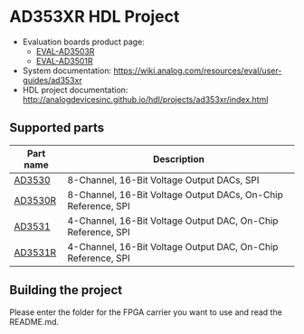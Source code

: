 # AD353XR HDL Project

- Evaluation boards product page: 
  - [EVAL-AD3503R](https://www.analog.com/eval-ad3530r)
  - [EVAL-AD3501R](https://www.analog.com/eval-ad3531r)
- System documentation: https://wiki.analog.com/resources/eval/user-guides/ad353xr
- HDL project documentation: http://analogdevicesinc.github.io/hdl/projects/ad353xr/index.html

## Supported parts

| Part name                                | Description                                     |
|------------------------------------------|-------------------------------------------------|
| [AD3530](https://www.analog.com/ad3530)   | 8-Channel, 16-Bit Voltage Output DACs, SPI |
| [AD3530R](https://www.analog.com/ad3530r) | 8-Channel, 16-Bit Voltage Output DACs, On-Chip Reference, SPI |
| [AD3531](https://www.analog.com/ad3531)   | 4-Channel, 16-Bit Voltage Output DAC, On-Chip Reference, SPI |
| [AD3531R](https://www.analog.com/ad3531r) | 4-Channel, 16-Bit Voltage Output DAC, On-Chip Reference, SPI |

## Building the project

Please enter the folder for the FPGA carrier you want to use and read the README.md.
